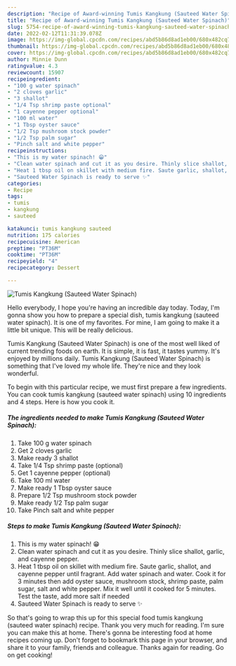 ```yaml
---
description: "Recipe of Award-winning Tumis Kangkung (Sauteed Water Spinach)"
title: "Recipe of Award-winning Tumis Kangkung (Sauteed Water Spinach)"
slug: 5754-recipe-of-award-winning-tumis-kangkung-sauteed-water-spinach
date: 2022-02-12T11:31:39.078Z
image: https://img-global.cpcdn.com/recipes/abd5b86d8ad1eb00/680x482cq70/tumis-kangkung-sauteed-water-spinach-recipe-main-photo.jpg
thumbnail: https://img-global.cpcdn.com/recipes/abd5b86d8ad1eb00/680x482cq70/tumis-kangkung-sauteed-water-spinach-recipe-main-photo.jpg
cover: https://img-global.cpcdn.com/recipes/abd5b86d8ad1eb00/680x482cq70/tumis-kangkung-sauteed-water-spinach-recipe-main-photo.jpg
author: Minnie Dunn
ratingvalue: 4.3
reviewcount: 15907
recipeingredient:
- "100 g water spinach"
- "2 cloves garlic"
- "3 shallot"
- "1/4 Tsp shrimp paste optional"
- "1 cayenne pepper optional"
- "100 ml water"
- "1 Tbsp oyster sauce"
- "1/2 Tsp mushroom stock powder"
- "1/2 Tsp palm sugar"
- "Pinch salt and white pepper"
recipeinstructions:
- "This is my water spinach! 😁"
- "Clean water spinach and cut it as you desire. Thinly slice shallot, garlic, and cayenne pepper."
- "Heat 1 tbsp oil on skillet with medium fire. Saute garlic, shallot, and cayenne pepper until fragrant. Add water spinach and water. Cook it for 3 minutes then add oyster sauce, mushroom stock, shrimp paste, palm sugar, salt and white pepper. Mix it well until it cooked for 5 minutes. Test the taste, add more salt if needed"
- "Sauteed Water Spinach is ready to serve ✨"
categories:
- Recipe
tags:
- tumis
- kangkung
- sauteed

katakunci: tumis kangkung sauteed 
nutrition: 175 calories
recipecuisine: American
preptime: "PT36M"
cooktime: "PT36M"
recipeyield: "4"
recipecategory: Dessert

---
```



![Tumis Kangkung (Sauteed Water Spinach)](https://img-global.cpcdn.com/recipes/abd5b86d8ad1eb00/680x482cq70/tumis-kangkung-sauteed-water-spinach-recipe-main-photo.jpg)

Hello everybody, I hope you're having an incredible day today. Today, I'm gonna show you how to prepare a special dish, tumis kangkung (sauteed water spinach). It is one of my favorites. For mine, I am going to make it a little bit unique. This will be really delicious.



Tumis Kangkung (Sauteed Water Spinach) is one of the most well liked of current trending foods on earth. It is simple, it is fast, it tastes yummy. It's enjoyed by millions daily. Tumis Kangkung (Sauteed Water Spinach) is something that I've loved my whole life. They're nice and they look wonderful.


To begin with this particular recipe, we must first prepare a few ingredients. You can cook tumis kangkung (sauteed water spinach) using 10 ingredients and 4 steps. Here is how you cook it.

<!--inarticleads1-->

##### The ingredients needed to make Tumis Kangkung (Sauteed Water Spinach):

1. Take 100 g water spinach
1. Get 2 cloves garlic
1. Make ready 3 shallot
1. Take 1/4 Tsp shrimp paste (optional)
1. Get 1 cayenne pepper (optional)
1. Take 100 ml water
1. Make ready 1 Tbsp oyster sauce
1. Prepare 1/2 Tsp mushroom stock powder
1. Make ready 1/2 Tsp palm sugar
1. Take Pinch salt and white pepper




<!--inarticleads2-->

##### Steps to make Tumis Kangkung (Sauteed Water Spinach):

1. This is my water spinach! 😁
1. Clean water spinach and cut it as you desire. Thinly slice shallot, garlic, and cayenne pepper.
1. Heat 1 tbsp oil on skillet with medium fire. Saute garlic, shallot, and cayenne pepper until fragrant. Add water spinach and water. Cook it for 3 minutes then add oyster sauce, mushroom stock, shrimp paste, palm sugar, salt and white pepper. Mix it well until it cooked for 5 minutes. Test the taste, add more salt if needed
1. Sauteed Water Spinach is ready to serve ✨




So that's going to wrap this up for this special food tumis kangkung (sauteed water spinach) recipe. Thank you very much for reading. I'm sure you can make this at home. There's gonna be interesting food at home recipes coming up. Don't forget to bookmark this page in your browser, and share it to your family, friends and colleague. Thanks again for reading. Go on get cooking!
